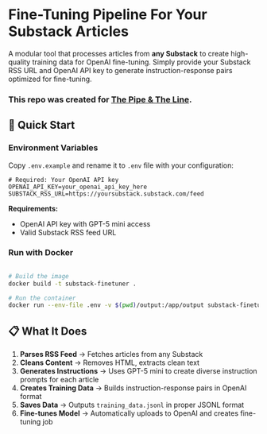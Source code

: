 # Fine-Tuning Pipeline For Your Substack Articles

A modular tool that processes articles from **any Substack** to create high-quality training data for OpenAI fine-tuning. Simply provide your Substack RSS URL and OpenAI API key to generate instruction-response pairs optimized for fine-tuning.

### This repo was created for [The Pipe & The Line](https://thepipeandtheline.substack.com/). 

## 🚀 Quick Start

### Environment Variables
Copy `.env.example` and rename it to  `.env` file with your configuration:
```env
# Required: Your OpenAI API key
OPENAI_API_KEY=your_openai_api_key_here
SUBSTACK_RSS_URL=https://yoursubstack.substack.com/feed

```

**Requirements:**
- OpenAI API key with GPT-5 mini access
- Valid Substack RSS feed URL

### Run with Docker

```bash

# Build the image
docker build -t substack-finetuner .

# Run the container
docker run --env-file .env -v $(pwd)/output:/app/output substack-finetuner
```


## 📋 What It Does

1. **Parses RSS Feed** → Fetches articles from any Substack
2. **Cleans Content** → Removes HTML, extracts clean text
3. **Generates Instructions** → Uses GPT-5 mini to create diverse instruction prompts for each article
4. **Creates Training Data** → Builds instruction-response pairs in OpenAI format
5. **Saves Data** → Outputs `training_data.jsonl` in proper JSONL format
6. **Fine-tunes Model** → Automatically uploads to OpenAI and creates fine-tuning job
